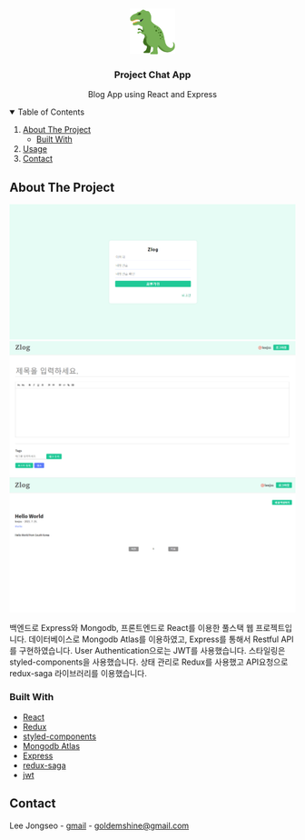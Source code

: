 <!-- PROJECT LOGO -->
<br />
<p align="center">
  <a href="#">
    <img src="./trex.png" alt="Logo" width="80" height="80">
  </a>

  <h3 align="center">Project Chat App</h3>

  <p align="center">
    Blog App using React and Express
    <br />
  </p>
</p>

<!-- TABLE OF CONTENTS -->
<details open="open">
  <summary>Table of Contents</summary>
  <ol>
    <li>
      <a href="#about-the-project">About The Project</a>
      <ul>
        <li><a href="#built-with">Built With</a></li>
      </ul>
    </li>
    <li><a href="#contact">Usage</a></li>
    <li><a href="#contact">Contact</a></li>
  </ol>
</details>

<!-- ABOUT THE PROJECT -->

## About The Project

[![blog1][product-screenshot1]](#about-the-project)
[![blog2][product-screenshot2]](#about-the-project)
[![blog3][product-screenshot3]](#about-the-project)

백엔드로 Express와 Mongodb, 프론트엔드로 React를 이용한 풀스택 웹 프로젝트입니다. 데이터베이스로 Mongodb Atlas를 이용하였고, Express를 통해서 Restful API를 구현하였습니다. User Authentication으로는 JWT를 사용했습니다. 스타일링은 styled-components을 사용했습니다. 상태 관리로 Redux를 사용했고 API요청으로 redux-saga 라이브러리를 이용했습니다.

### Built With

- [React](https://reactjs.org/)
- [Redux](https://redux.js.org/)
- [styled-components](https://styled-components.com/)
- [Mongodb Atlas](https://www.mongodb.com/)
- [Express](https://expressjs.com/)
- [redux-saga](https://redux-saga.js.org/)
- [jwt](https://www.npmjs.com/package/jsonwebtoken)

## Contact

Lee Jongseo - [gmail](goldemshine@gmail.com) - goldemshine@gmail.com

[product-screenshot1]: images/blog2.PNG
[product-screenshot2]: images/blog4.PNG
[product-screenshot3]: images/blog6.PNG
